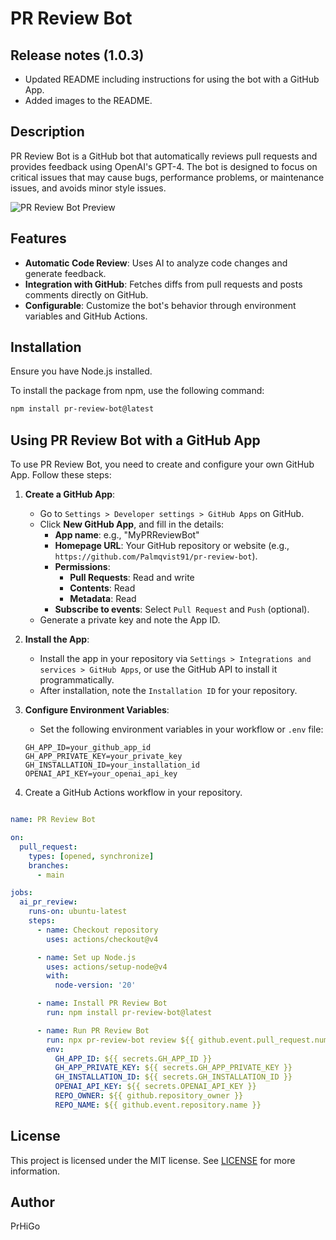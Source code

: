 # PR Review Bot

## Release notes (1.0.3)

- Updated README including instructions for using the bot with a GitHub App.
- Added images to the README.
## Description

PR Review Bot is a GitHub bot that automatically reviews pull requests and provides feedback using OpenAI's GPT-4. The bot is designed to focus on critical issues that may cause bugs, performance problems, or maintenance issues, and avoids minor style issues.

![PR Review Bot Preview](./dist/public/img/preview.png)

## Features

- **Automatic Code Review**: Uses AI to analyze code changes and generate feedback.
- **Integration with GitHub**: Fetches diffs from pull requests and posts comments directly on GitHub.
- **Configurable**: Customize the bot's behavior through environment variables and GitHub Actions.

## Installation

Ensure you have Node.js installed.

To install the package from npm, use the following command:

```bash
npm install pr-review-bot@latest
```

## Using PR Review Bot with a GitHub App

To use PR Review Bot, you need to create and configure your own GitHub App. Follow these steps:

1. **Create a GitHub App**:
   - Go to `Settings > Developer settings > GitHub Apps` on GitHub.
   - Click **New GitHub App**, and fill in the details:
     - **App name**: e.g., "MyPRReviewBot"
     - **Homepage URL**: Your GitHub repository or website (e.g., `https://github.com/Palmqvist91/pr-review-bot`).
     - **Permissions**:
       - **Pull Requests**: Read and write
       - **Contents**: Read
       - **Metadata**: Read
     - **Subscribe to events**: Select `Pull Request` and `Push` (optional).
   - Generate a private key and note the App ID.

2. **Install the App**:
   - Install the app in your repository via `Settings > Integrations and services > GitHub Apps`, or use the GitHub API to install it programmatically.
   - After installation, note the `Installation ID` for your repository.

3. **Configure Environment Variables**:
   - Set the following environment variables in your workflow or `.env` file:

   ```
   GH_APP_ID=your_github_app_id
   GH_APP_PRIVATE_KEY=your_private_key
   GH_INSTALLATION_ID=your_installation_id
   OPENAI_API_KEY=your_openai_api_key
   ```

4. Create a GitHub Actions workflow in your repository.

```yaml

name: PR Review Bot

on:
  pull_request:
    types: [opened, synchronize]
    branches:
      - main

jobs:
  ai_pr_review:
    runs-on: ubuntu-latest
    steps:
      - name: Checkout repository
        uses: actions/checkout@v4

      - name: Set up Node.js
        uses: actions/setup-node@v4
        with:
          node-version: '20'

      - name: Install PR Review Bot
        run: npm install pr-review-bot@latest

      - name: Run PR Review Bot
        run: npx pr-review-bot review ${{ github.event.pull_request.number }}
        env:
          GH_APP_ID: ${{ secrets.GH_APP_ID }}
          GH_APP_PRIVATE_KEY: ${{ secrets.GH_APP_PRIVATE_KEY }}
          GH_INSTALLATION_ID: ${{ secrets.GH_INSTALLATION_ID }}
          OPENAI_API_KEY: ${{ secrets.OPENAI_API_KEY }}
          REPO_OWNER: ${{ github.repository_owner }}
          REPO_NAME: ${{ github.event.repository.name }}

```

## License

This project is licensed under the MIT license. See [LICENSE](LICENSE) for more information.

## Author

PrHiGo